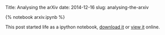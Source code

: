 Title: Analysing the arXiv
date: 2014-12-16
slug: analysing-the-arxiv

{% notebook arxiv.ipynb %}

This post started life as a ipython notebook,
[download it](/downloads/notebooks/arxiv.ipynb)
or
[view it](http://nbviewer.ipython.org/url/betatim.github.io//downloads/notebooks/arxiv.ipynb) online.